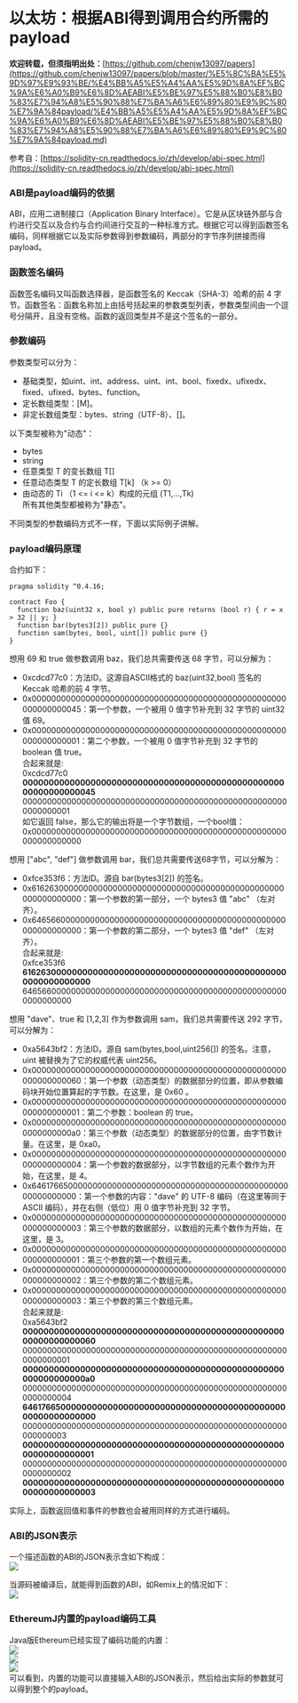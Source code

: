 # 以太坊：根据ABI得到调用合约所需的payload

**欢迎转载，但须指明出处：**[https://github.com/chenjw13097/papers](https://github.com/chenjw13097/papers/blob/master/%E5%8C%BA%E5%9D%97%E9%93%BE/%E4%BB%A5%E5%A4%AA%E5%9D%8A%EF%BC%9A%E6%A0%B9%E6%8D%AEABI%E5%BE%97%E5%88%B0%E8%B0%83%E7%94%A8%E5%90%88%E7%BA%A6%E6%89%80%E9%9C%80%E7%9A%84payload/%E4%BB%A5%E5%A4%AA%E5%9D%8A%EF%BC%9A%E6%A0%B9%E6%8D%AEABI%E5%BE%97%E5%88%B0%E8%B0%83%E7%94%A8%E5%90%88%E7%BA%A6%E6%89%80%E9%9C%80%E7%9A%84payload.md)  

参考自：[https://solidity-cn.readthedocs.io/zh/develop/abi-spec.html](https://solidity-cn.readthedocs.io/zh/develop/abi-spec.html)  

### ABI是payload编码的依据

ABI，应用二进制接口（Application Binary Interface）。它是从区块链外部与合约进行交互以及合约与合约间进行交互的一种标准方式。根据它可以得到函数签名编码，同样根据它以及实际参数得到参数编码，两部分的字节序列拼接而得payload。  

### 函数签名编码

函数签名编码又叫函数选择器，是函数签名的 Keccak（SHA-3）哈希的前 4 字节。函数签名：函数名称加上由括号括起来的参数类型列表，参数类型间由一个逗号分隔开，且没有空格。函数的返回类型并不是这个签名的一部分。  

### 参数编码

参数类型可以分为：  
- 基础类型，如uint<M>、int<M>、address、uint、int、bool、fixed<M>x<N>、ufixed<M>x<N>、fixed、ufixed、bytes<M>、function。  
- 定长数组类型：<type>[M]。  
- 非定长数组类型：bytes、string（UTF-8）、<type>[]。  
  
以下类型被称为&quot;动态&quot;：  
- bytes  
- string  
- 任意类型 T 的变长数组 T[]  
- 任意动态类型 T 的定长数组 T[k] （k >= 0）  
- 由动态的 Ti （1 <= i <= k）构成的元组 (T1,...,Tk)  
所有其他类型都被称为&quot;静态&quot;。  

不同类型的参数编码方式不一样，下面以实际例子讲解。  

### payload编码原理

合约如下：  
```
pragma solidity ^0.4.16;

contract Foo {
  function baz(uint32 x, bool y) public pure returns (bool r) { r = x > 32 || y; }
  function bar(bytes3[2]) public pure {}
  function sam(bytes, bool, uint[]) public pure {}
}
```
想用 69 和 true 做参数调用 baz，我们总共需要传送 68 字节，可以分解为：  
- 0xcdcd77c0：方法ID。这源自ASCII格式的 baz(uint32,bool) 签名的 Keccak 哈希的前 4 字节。  
- 0x0000000000000000000000000000000000000000000000000000000000000045：第一个参数，一个被用 0 值字节补充到 32 字节的 uint32 值 69。  
- 0x0000000000000000000000000000000000000000000000000000000000000001：第二个参数，一个被用 0 值字节补充到 32 字节的 boolean 值 true。  
合起来就是:  
0xcdcd77c0 **0000000000000000000000000000000000000000000000000000000000000045** 0000000000000000000000000000000000000000000000000000000000000001  
如它返回 false，那么它的输出将是一个字节数组，一个bool值：  
0x0000000000000000000000000000000000000000000000000000000000000000  
  
想用 [&quot;abc&quot;, &quot;def&quot;] 做参数调用 bar，我们总共需要传送68字节，可以分解为：  
- 0xfce353f6：方法ID。源自 bar(bytes3[2]) 的签名。  
- 0x6162630000000000000000000000000000000000000000000000000000000000：第一个参数的第一部分，一个 bytes3 值 &quot;abc&quot; （左对齐）。  
- 0x6465660000000000000000000000000000000000000000000000000000000000：第一个参数的第二部分，一个 bytes3 值 &quot;def&quot; （左对齐）。  
合起来就是:  
0xfce353f6 **6162630000000000000000000000000000000000000000000000000000000000** 6465660000000000000000000000000000000000000000000000000000000000  
  
想用 &quot;dave&quot;、true 和 [1,2,3] 作为参数调用 sam，我们总共需要传送 292 字节，可以分解为：  
- 0xa5643bf2：方法ID。源自 sam(bytes,bool,uint256[]) 的签名。注意，uint 被替换为了它的权威代表 uint256。  
- 0x0000000000000000000000000000000000000000000000000000000000000060：第一个参数（动态类型）的数据部分的位置，即从参数编码块开始位置算起的字节数。在这里，是 0x60 。  
- 0x0000000000000000000000000000000000000000000000000000000000000001：第二个参数：boolean 的 true。  
- 0x00000000000000000000000000000000000000000000000000000000000000a0：第三个参数（动态类型）的数据部分的位置，由字节数计量。在这里，是 0xa0。  
- 0x0000000000000000000000000000000000000000000000000000000000000004：第一个参数的数据部分，以字节数组的元素个数作为开始，在这里，是 4。  
- 0x6461766500000000000000000000000000000000000000000000000000000000：第一个参数的内容：&quot;dave&quot; 的 UTF-8 编码（在这里等同于 ASCII 编码），并在右侧（低位）用 0 值字节补充到 32 字节。  
- 0x0000000000000000000000000000000000000000000000000000000000000003：第三个参数的数据部分，以数组的元素个数作为开始，在这里，是 3。  
- 0x0000000000000000000000000000000000000000000000000000000000000001：第三个参数的第一个数组元素。  
- 0x0000000000000000000000000000000000000000000000000000000000000002：第三个参数的第二个数组元素。  
- 0x0000000000000000000000000000000000000000000000000000000000000003：第三个参数的第三个数组元素。  
合起来就是:  
0xa5643bf2 **0000000000000000000000000000000000000000000000000000000000000060** 0000000000000000000000000000000000000000000000000000000000000001 **00000000000000000000000000000000000000000000000000000000000000a0** 0000000000000000000000000000000000000000000000000000000000000004 **64617665000000000000000000000000000000000000000000000000000000000** 000000000000000000000000000000000000000000000000000000000000003 **0000000000000000000000000000000000000000000000000000000000000001** 0000000000000000000000000000000000000000000000000000000000000002 **0000000000000000000000000000000000000000000000000000000000000003**  
  
实际上，函数返回值和事件的参数也会被用同样的方式进行编码。  

### ABI的JSON表示

一个描述函数的ABI的JSON表示含如下构成：  
![](./引用/图片1.png)  
  
当源码被编译后，就能得到函数的ABI，如Remix上的情况如下：  
![](./引用/图片2.png)  

### EthereumJ内置的payload编码工具

Java版Ethereum已经实现了编码功能的内置：  
![](./引用/图片3.png)  
![](./引用/图片4.png)  
![](./引用/图片5.png)  
可以看到，内置的功能可以直接输入ABI的JSON表示，然后给出实际的参数就可以得到整个的payload。  
